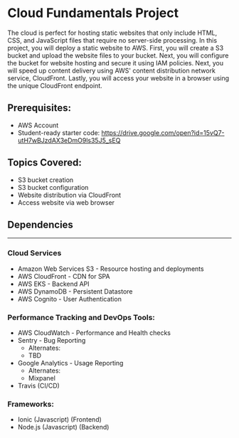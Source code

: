 # Cloud Fundamentals Project

The cloud is perfect for hosting static websites that only include HTML, CSS, and JavaScript files that require no server-side processing. In this project, you will deploy a 
static website to AWS. First, you will create a S3 bucket and upload the website files to your bucket. Next, you will configure the bucket for website hosting and secure it using 
IAM policies. Next, you will speed up content delivery using AWS' content distribution network service, CloudFront. Lastly, you will access your website in a browser using the 
unique CloudFront endpoint.

## Prerequisites:

-   AWS Account
-   Student-ready starter code: <https://drive.google.com/open?id=15vQ7-utH7wBJzdAX3eDmO9ls35J5_sEQ>

## Topics Covered:

-   S3 bucket creation
-   S3 bucket configuration
-   Website distribution via CloudFront
-   Access website via web browser

## Dependencies

* * * * *

### Cloud Services

-   Amazon Web Services S3 - Resource hosting and deployments
-   AWS CloudFront - CDN for SPA
-   AWS EKS - Backend API
-   AWS DynamoDB - Persistent Datastore
-   AWS Cognito - User Authentication

### Performance Tracking and DevOps Tools:

-   AWS CloudWatch - Performance and Health checks
-   Sentry - Bug Reporting
    -   Alternates:
    -   TBD
-   Google Analytics - Usage Reporting
    -   Alternates:
    -   Mixpanel
-   Travis (CI/CD)

### Frameworks:

-   Ionic (Javascript) (Frontend)
-   Node.js (Javascript) (Backend)
